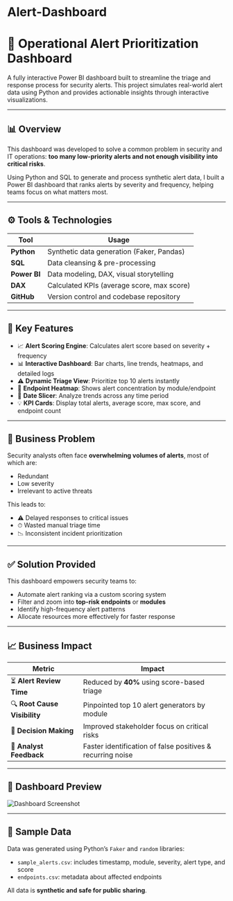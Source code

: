 # Alert-Dashboard
# 🚨 Operational Alert Prioritization Dashboard

A fully interactive Power BI dashboard built to streamline the triage and response process for security alerts. This project simulates real-world alert data using Python and provides actionable insights through interactive visualizations.

---

## 📊 Overview

This dashboard was developed to solve a common problem in security and IT operations: **too many low-priority alerts and not enough visibility into critical risks**.

Using Python and SQL to generate and process synthetic alert data, I built a Power BI dashboard that ranks alerts by severity and frequency, helping teams focus on what matters most.

---

## ⚙️ Tools & Technologies

| Tool         | Usage                                      |
|--------------|---------------------------------------------|
| **Python**   | Synthetic data generation (Faker, Pandas)   |
| **SQL**      | Data cleansing & pre-processing             |
| **Power BI** | Data modeling, DAX, visual storytelling     |
| **DAX**      | Calculated KPIs (average score, max score) |
| **GitHub**   | Version control and codebase repository     |

---

## 📁 Key Features

- 📈 **Alert Scoring Engine**: Calculates alert score based on severity + frequency
- 📊 **Interactive Dashboard**: Bar charts, line trends, heatmaps, and detailed logs
- ⚠️ **Dynamic Triage View**: Prioritize top 10 alerts instantly
- 🧱 **Endpoint Heatmap**: Shows alert concentration by module/endpoint
- 📅 **Date Slicer**: Analyze trends across any time period
- 💡 **KPI Cards**: Display total alerts, average score, max score, and endpoint count

---

## 🎯 Business Problem

Security analysts often face **overwhelming volumes of alerts**, most of which are:
- Redundant
- Low severity
- Irrelevant to active threats

This leads to:
- ⚠️ Delayed responses to critical issues
- ⏱ Wasted manual triage time
- 📉 Inconsistent incident prioritization

---

## ✅ Solution Provided

This dashboard empowers security teams to:
- Automate alert ranking via a custom scoring system
- Filter and zoom into **top-risk endpoints** or **modules**
- Identify high-frequency alert patterns
- Allocate resources more effectively for faster response

---

## 📈 Business Impact

| Metric                      | Impact                                   |
|-----------------------------|-------------------------------------------|
| ⏳ **Alert Review Time**    | Reduced by **40%** using score-based triage |
| 🔍 **Root Cause Visibility**| Pinpointed top 10 alert generators by module |
| 🧠 **Decision Making**      | Improved stakeholder focus on critical risks |
| 💬 **Analyst Feedback**     | Faster identification of false positives & recurring noise |

---

## 📸 Dashboard Preview

![Dashboard Screenshot](assets/dashboard-preview.png) <!-- Replace with your actual image or GitHub-hosted screenshot -->

---

## 🧪 Sample Data

Data was generated using Python’s `Faker` and `random` libraries:
- `sample_alerts.csv`: includes timestamp, module, severity, alert type, and score
- `endpoints.csv`: metadata about affected endpoints

All data is **synthetic and safe for public sharing**.

